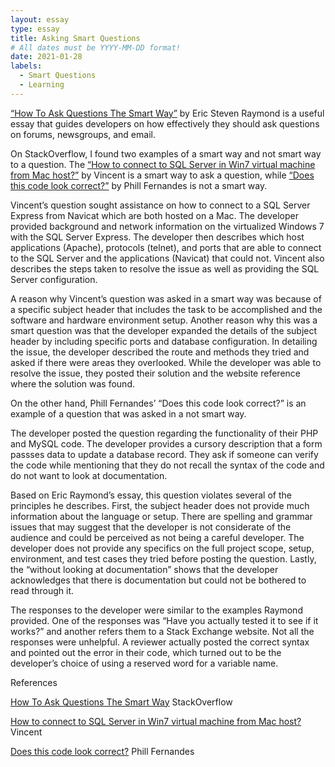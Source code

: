 ```yaml
---
layout: essay
type: essay
title: Asking Smart Questions
# All dates must be YYYY-MM-DD format!
date: 2021-01-28
labels:
  - Smart Questions
  - Learning
---
```


[“How To Ask Questions The Smart Way”](http://www.catb.org/esr/faqs/smart-questions.html) by Eric Steven Raymond is a useful essay that guides developers on how effectively they should ask questions on forums, newsgroups, and email.

On StackOverflow, I found two examples of a smart way and not smart way to a question. The  [“How to connect to SQL Server in Win7 virtual machine from Mac host?”](https://stackoverflow.com/questions/26149305/how-to-connect-to-sql-server-in-win7-virtual-machine-from-mac-host) by Vincent is a smart way to ask a question, while [“Does this code look correct?”](https://stackoverflow.com/questions/12183606/does-this-code-look-correct) by Phill Fernandes is not a smart way.

Vincent’s question sought assistance on how to connect to a SQL Server Express from Navicat which are both hosted on a Mac. The developer provided background and network information on the virtualized Windows 7 with the SQL Server Express. The developer then describes which host applications (Apache), protocols (telnet), and ports that are able to connect to the SQL Server and the applications (Navicat) that could not. Vincent also describes the steps taken to resolve the issue as well as providing the SQL Server configuration.

A reason why Vincent’s question was asked in a smart way was because of a specific subject header that includes the task to be accomplished and the software and hardware environment setup. Another reason why this was a smart question was that the developer expanded the details of the subject header by including specific ports and database configuration. In detailing the issue, the developer described the route and methods they tried and asked if there were areas they overlooked. While the developer was able to resolve the issue, they posted their solution and the website reference where the solution was found.

On the other hand, Phill Fernandes’ “Does this code look correct?” is an example of a question that was asked in a not smart way.

The developer posted the question regarding the functionality of their PHP and MySQL code. The developer provides a cursory description that a form passses data to update a database record. They ask if someone can verify the code while mentioning that they do not recall the syntax of the code and do not want to look at documentation.

Based on Eric Raymond’s essay, this question violates several of the principles he describes. First, the subject header does not provide much information about the language or setup. There are spelling and grammar issues that may suggest that the developer is not considerate of the audience and could be perceived as not being a careful developer. The developer does not provide any specifics on the full project scope, setup, environment, and test cases they tried before posting the question. Lastly, the “without looking at documentation” shows that the developer acknowledges that there is documentation but could not be bothered to read through it.

The responses to the developer were similar to the examples Raymond provided. One of the responses was “Have you actually tested it to see if it works?” and another refers them to a Stack Exchange website. Not all the responses were unhelpful. A reviewer actually posted the correct syntax and pointed out the error in their code, which turned out to be the developer’s choice of using a reserved word for a variable name.

References

[How To Ask Questions The Smart Way](http://www.catb.org/esr/faqs/smart-questions.html)
StackOverflow

[How to connect to SQL Server in Win7 virtual machine from Mac host?](https://stackoverflow.com/questions/26149305/how-to-connect-to-sql-server-in-win7-virtual-machine-from-mac-host) Vincent

[Does this code look correct?](https://stackoverflow.com/questions/12183606/does-this-code-look-correct) Phill Fernandes
